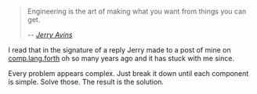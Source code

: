 > Engineering is the art of making what you want from things you can get.
>
> -- <cite>[Jerry Avins][avins]</cite>

I read that in the signature of a reply Jerry made to a post of mine on [comp.lang.forth][ng] oh so many years ago and it has stuck with me since. 

Every problem appears complex. Just break it down until each component is simple. Solve those. The result is the solution.

[avins]: http://users.erols.com/jyavins/index.html
[ng]: https://groups.google.com/forum/#!forum/comp.lang.forth
